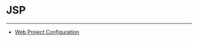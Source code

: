 # JSP

---

- [Web Project Configuration](https://github.com/yh0921k/TIL/blob/master/jsp/docs/Web-Project-Configuration.md)
